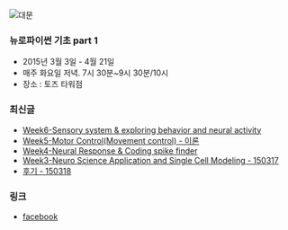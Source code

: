 ![대문](doc/img/d150303.jpg)

### 뉴로파이썬 기초 part 1
- 2015년 3월 3일 - 4월 21일
- 매주 화요일 저녁. 7시 30분~9시 30분/10시
- 장소 : 토즈 타워점

### 최신글
- [Week6-Sensory system & exploring behavior and neural activity](doc/part1/study06/d06.md)
- [Week5-Motor Control(Movement control) - 이론](doc/part1/study05/d05.md)
- [Week4-Neural Response & Coding spike finder](doc/part1/study04/d04.md)
- [Week3-Neuro Science Application and Single Cell Modeling - 150317](doc/part1/study03/d03.md)
- [후기 - 150318](doc/afterSchool.md)

### 링크
- [facebook ](https://www.facebook.com/notes/%EB%B0%94%EC%9D%B4%EC%98%A4%EC%8A%A4%ED%95%80/%ED%8C%8C%EC%9D%B4%EC%8D%AC%EC%9D%84-%EC%9D%B4%EC%9A%A9%ED%95%9C-bioinformatics-%EA%B8%B0%EC%B4%88/566279330148620)
